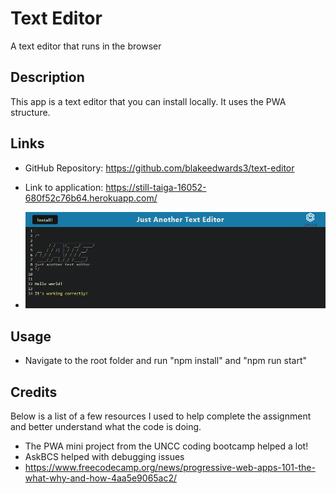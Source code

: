 # Text Editor
A text editor that runs in the browser

## Description

This app is a text editor that you can install locally. It uses the PWA structure.

## Links

- GitHub Repository: https://github.com/blakeedwards3/text-editor
- Link to application: https://still-taiga-16052-680f52c76b64.herokuapp.com/

- ![Alt text](assets/JATE.png)


## Usage

- Navigate to the root folder and run "npm install" and "npm run start"

## Credits

Below is a list of a few resources I used to help complete the assignment and better understand what the code is doing.
- The PWA mini project from the UNCC coding bootcamp helped a lot!
- AskBCS helped with debugging issues
- https://www.freecodecamp.org/news/progressive-web-apps-101-the-what-why-and-how-4aa5e9065ac2/